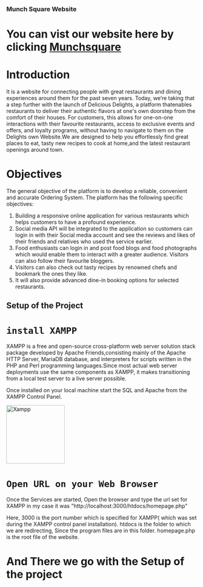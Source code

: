 ### Munch Square Website

# You can vist our website here by clicking [Munchsquare](https://github.com/facebook/create-react-app)

# Introduction

It is a website for  connecting people with great restaurants and dining experiences around them for the past seven years. 
Today, we’re taking that a step further with the launch of Delicious Delights, a platform thatenables restaurants to deliver 
their authentic flavors at one's own doorstep from the comfort of their houses. For customers, this allows for one-on-one interactions with their favourite restaurants, access to exclusive events and offers, and loyalty programs, without
having to navigate to them on the Delights own Website.We are designed to help you effortlessly find great places to eat, 
tasty new recipes to cook at home,and the latest restaurant openings around town.

# Objectives

The general objective of the platform is to develop a reliable, convenient and accurate Ordering System.
The platform has the following specific objectives:
1. Building a responsive online application for various restaurants which helps 
   customers to have a profound experience.
2. Social media API will be integrated to the application so customers can login in with their Social media 
   account and see the reviews and likes of their friends and relatives who used the service earlier.
3. Food enthusiasts can login in and post food blogs and food photographs which would enable them to interact 
   with a greater audience. Visitors can also follow their favourite bloggers.
4. Visitors can also check out tasty recipes by renowned chefs and bookmark the ones they like.
5. It will also provide advanced dine-in booking options for selected restaurants.

## Setup of the Project 

# `install XAMPP`

XAMPP is a free and open-source cross-platform web server solution stack package developed by Apache Friends,consisting mainly of the Apache HTTP Server, MariaDB database, and interpreters for scripts written in the PHP and Perl programming languages.Since most actual web server deployments use the same components as XAMPP, it makes transitioning from a local test server to a live server possible.

Once installed on your local machine start the SQL and Apache from the XAMPP Control Panel.

<img width="154" alt="Xampp" src="https://upload.wikimedia.org/wikipedia/commons/d/de/XAMPP_Windows_10.PNG">

# `Open URL on your Web Browser`

Once the Services are started, Open the browser and type the url set for XAMPP in my case it was "http://localhost:3000/htdocs/homepage.php"

Here,
3000 is the port number which is specified for XAMPP( which was set during the XAMPP control panel installation).
htdocs is the folder to which we are redirecting, Since the program files are in this folder.
homepage.php is the root file of the website.

# And There we go with the Setup of the project

<!-- ## Overview of our website

# Home Page
<img width="154" alt="homepage" src="D:\OnlineFoodDelivery\img\readme_img\homepage.png">

# About US Page
<img width="154" alt="aboutus" src="D:\OnlineFoodDelivery\img\readme_img\aboutus.png">

# Blogs Page
<img width="154" alt="blogs" src="D:\OnlineFoodDelivery\img\readme_img\blogs.png">

# Contact Us Page
<img width="154" alt="contactus" src="D:\OnlineFoodDelivery\img\readme_img\contactus.png">

# FAQ Page
<img width="154" alt="faq" src="D:\OnlineFoodDelivery\img\readme_img\faq.png"> -->